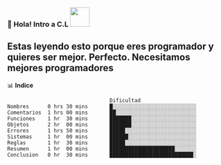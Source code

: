 ### 👋 Hola! Intro a C.L <img src="https://media.giphy.com/media/dxn6fRlTIShoeBr69N/giphy.gif" width="45">

Estas leyendo esto porque eres programador y quieres ser mejor. Perfecto. Necesitamos mejores programadores  
-------

📊 **Indice**
<!--START_SECTION:waka-->
```text 
                                 Dificultad
Nombres      0 hrs 30 mins       █░░░░░░░░░░░░░░░░░░░░░░░░░░░   
Comentarios  1 hrs 00 mins       ██░░░░░░░░░░░░░░░░░░░░░░░░░░    
Funciones    1 hr  30 mins       ███████░░░░░░░░░░░░░░░░░░░░░    
Objetos      2 hr  00 mins       ███████░░░░░░░░░░░░░░░░░░░░░   
Errores      1 hrs 50 mins       █████░░░░░░░░░░░░░░░░░░░░░░░    
Sistemas     1 hr  00 mins       ██████░░░░░░░░░░░░░░░░░░░░░░    
Reglas       1 hr  30 mins       █████░░░░░░░░░░░░░░░░░░░░░░░    
Resumen      1 hr  00 mins       █████████████████████░░░░░░░   
Conclusion   0 hr  30 mins       ███████████████████████████░
